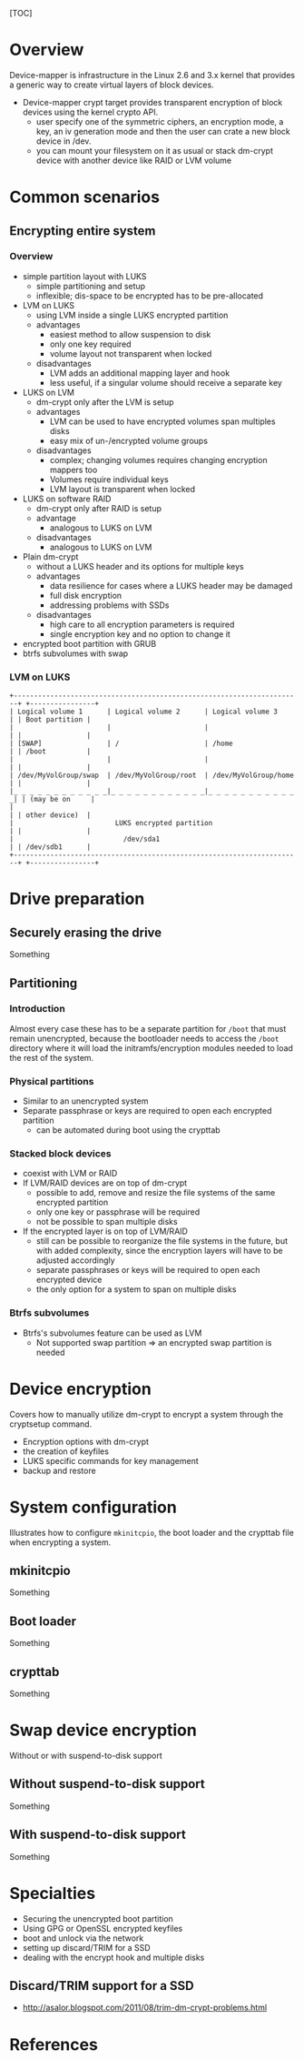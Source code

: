 [TOC]

# Overview

Device-mapper is infrastructure in the Linux 2.6 and 3.x kernel that
provides a generic way to create virtual layers of block devices.

- Device-mapper crypt target provides transparent encryption of block
  devices using the kernel crypto API.
    + user specify one of the symmetric ciphers, an encryption mode, a
      key, an iv generation mode and then the user can crate a new block
      device in /dev.
    + you can mount your filesystem on it as usual or stack dm-crypt
      device with another device like RAID or LVM volume

# Common scenarios

## Encrypting entire system

### Overview

- simple partition layout with LUKS
    + simple partitioning and setup
    + inflexible; dis-space to be encrypted has to be pre-allocated
- LVM on LUKS
    + using LVM inside a single LUKS encrypted partition
    + advantages
        * easiest method to allow suspension to disk
        * only one key required
        * volume layout not transparent when locked
    + disadvantages
        * LVM adds an additional mapping layer and hook
        * less useful, if a singular volume should receive a separate
          key
- LUKS on LVM
    + dm-crypt only after the LVM is setup
    + advantages
        * LVM can be used to have encrypted volumes span multiples disks
        * easy mix of un-/encrypted volume groups
    + disadvantages
        * complex; changing volumes requires changing encryption mappers
          too
        * Volumes require individual keys
        * LVM layout is transparent when locked
- LUKS on software RAID
    + dm-crypt only after RAID is setup
    + advantage
        * analogous to LUKS on LVM
    + disadvantages
        * analogous to LUKS on LVM
- Plain dm-crypt
    + without a LUKS header and its options for multiple keys
    + advantages
        * data resilience for cases where a LUKS header may be damaged
        * full disk encryption
        * addressing problems with SSDs
    + disadvantages
        * high care to all encryption parameters is required
        * single encryption key and no option to change it
- encrypted boot partition with GRUB
- btrfs subvolumes with swap


### LVM on LUKS

```
+-----------------------------------------------------------------------+ +----------------+
| Logical volume 1      | Logical volume 2      | Logical volume 3      | | Boot partition |
|                       |                       |                       | |                |
| [SWAP]                | /                     | /home                 | | /boot          |
|                       |                       |                       | |                |
| /dev/MyVolGroup/swap  | /dev/MyVolGroup/root  | /dev/MyVolGroup/home  | |                |
|_ _ _ _ _ _ _ _ _ _ _ _|_ _ _ _ _ _ _ _ _ _ _ _|_ _ _ _ _ _ _ _ _ _ _ _| | (may be on     |
|                                                                       | | other device)  |
|                         LUKS encrypted partition                      | |                |
|                           /dev/sda1                                   | | /dev/sdb1      |
+-----------------------------------------------------------------------+ +----------------+
```

# Drive preparation

## Securely erasing the drive

Something

## Partitioning

### Introduction

Almost every case these has to be a separate partition for `/boot` that
must remain unencrypted, because the bootloader needs to access the
`/boot` directory where it will load the initramfs/encryption modules
needed to load the rest of the system.

### Physical partitions

- Similar to an unencrypted system
- Separate passphrase or keys are required to open each encrypted
  partition
    + can be automated during boot using the crypttab

### Stacked block devices

- coexist with LVM or RAID
- If LVM/RAID devices are on top of dm-crypt
    + possible to add, remove and resize the file systems of the same
      encrypted partition
    + only one key or passphrase will be required
    + not be possible to span multiple disks
- If the encrypted layer is on top of LVM/RAID
    + still can be possible to reorganize the file systems in the
      future, but with added complexity, since the encryption layers
      will have to be adjusted accordingly
    + separate passphrases or keys will be required to open each
      encrypted device
    + the only option for a system to span on multiple disks

### Btrfs subvolumes

- Btrfs's subvolumes feature can be used as LVM
    + Not supported swap partition => an encrypted swap partition is
      needed

# Device encryption

Covers how to manually utilize dm-crypt to encrypt a system through the
cryptsetup command.

- Encryption options with dm-crypt
- the creation of keyfiles
- LUKS specific commands for key management
- backup and restore

# System configuration

Illustrates how to configure `mkinitcpio`, the boot loader and the
crypttab file when encrypting a system.

## mkinitcpio

Something

## Boot loader

Something

## crypttab

Something

# Swap device encryption

Without or with suspend-to-disk support

## Without suspend-to-disk support

Something

## With suspend-to-disk support

Something

# Specialties

- Securing the unencrypted boot partition
- Using GPG or OpenSSL encrypted keyfiles
- boot and unlock via the network
- setting up discard/TRIM for a SSD
- dealing with the encrypt hook and multiple disks

## Discard/TRIM support for a SSD

- http://asalor.blogspot.com/2011/08/trim-dm-crypt-problems.html

# References

[awiki]: https://wiki.archlinux.org/index.php/Dm-crypt
